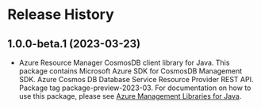 # Release History

## 1.0.0-beta.1 (2023-03-23)

- Azure Resource Manager CosmosDB client library for Java. This package contains Microsoft Azure SDK for CosmosDB Management SDK. Azure Cosmos DB Database Service Resource Provider REST API. Package tag package-preview-2023-03. For documentation on how to use this package, please see [Azure Management Libraries for Java](https://aka.ms/azsdk/java/mgmt).
